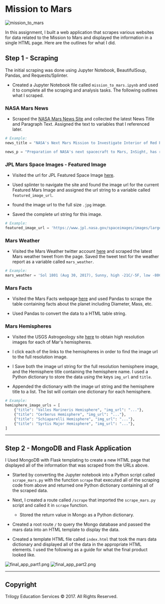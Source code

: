 # Mission to Mars

![mission_to_mars](sandbox/Images/mission_to_mars.jpg)

In this assignment, I built a web application that scrapes various websites for data related to the Mission to Mars and displayed the information in a single HTML page. Here are the outlines for what I did.

## Step 1 - Scraping

The initial scraping was done using Jupyter Notebook, BeautifulSoup, Pandas, and Requests/Splinter.

* Created a Jupyter Notebook file called `mission_to_mars.ipynb` and used it to complete all the scraping and analysis tasks. The following outlines what I scraped.

### NASA Mars News

* Scraped the [NASA Mars News Site](https://mars.nasa.gov/news/) and collected the latest News Title and Paragraph Text. Assigned the text to variables that I referenced later.

```python
# Example:
news_title = "NASA's Next Mars Mission to Investigate Interior of Red Planet"

news_p = "Preparation of NASA's next spacecraft to Mars, InSight, has ramped up this summer, on course for launch next May from Vandenberg Air Force Base in central California -- the first interplanetary launch in history from America's West Coast."
```

### JPL Mars Space Images - Featured Image

* Visited the url for JPL Featured Space Image [here](https://www.jpl.nasa.gov/spaceimages/?search=&category=Mars).

* Used splinter to navigate the site and found the image url for the current Featured Mars Image and assigned the url string to a variable called `featured_image_url`.

* found the image url to the full size `.jpg` image.

* Saved the complete url string for this image.

```python
# Example:
featured_image_url = 'https://www.jpl.nasa.gov/spaceimages/images/largesize/PIA16225_hires.jpg'
```

### Mars Weather

* Visited the Mars Weather twitter account [here](https://twitter.com/marswxreport?lang=en) and scraped the latest Mars weather tweet from the page. Saved the tweet text for the weather report as a variable called `mars_weather`.

```python
# Example:
mars_weather = 'Sol 1801 (Aug 30, 2017), Sunny, high -21C/-5F, low -80C/-112F, pressure at 8.82 hPa, daylight 06:09-17:55'
```

### Mars Facts

* Visited the Mars Facts webpage [here](http://space-facts.com/mars/) and used Pandas to scrape the table containing facts about the planet including Diameter, Mass, etc.

* Used Pandas to convert the data to a HTML table string.

### Mars Hemispheres

* Visited the USGS Astrogeology site [here](https://astrogeology.usgs.gov/search/results?q=hemisphere+enhanced&k1=target&v1=Mars) to obtain high resolution images for each of Mar's hemispheres.

* I click each of the links to the hemispheres in order to find the image url to the full resolution image.

* I Save both the image url string for the full resolution hemisphere image, and the Hemisphere title containing the hemisphere name. I used a Python dictionary to store the data using the keys `img_url` and `title`.

* Appended the dictionary with the image url string and the hemisphere title to a list. The list will contain one dictionary for each hemisphere.

```python
# Example:
hemisphere_image_urls = [
    {"title": "Valles Marineris Hemisphere", "img_url": "..."},
    {"title": "Cerberus Hemisphere", "img_url": "..."},
    {"title": "Schiaparelli Hemisphere", "img_url": "..."},
    {"title": "Syrtis Major Hemisphere", "img_url": "..."},
]
```

- - -

## Step 2 - MongoDB and Flask Application

I Used MongoDB with Flask templating to create a new HTML page that displayed all of the information that was scraped from the URLs above.

* Started by converting the Jupyter notebook into a Python script called `scrape_mars.py` with the function `scrape` that executed all of the scraping code from above and returned one Python dictionary containing all of the scraped data.

* Next, I created a route called `/scrape` that imported the `scrape_mars.py` script and called it in `scrape` function.

  * Stored the return value in Mongo as a Python dictionary.

* Created a root route `/` to query the Mongo database and passed the mars data into an HTML template to display the data.

* Created a template HTML file called `index.html` that took the mars data dictionary and displayed all of the data in the appropriate HTML elements. I used the following as a guide for what the final product looked like.

![final_app_part1.png](sandbox/Images/final_app_part1.png)
![final_app_part2.png](sandbox/Images/final_app_part2.png)

- - -


## Copyright

Trilogy Education Services © 2017. All Rights Reserved.
